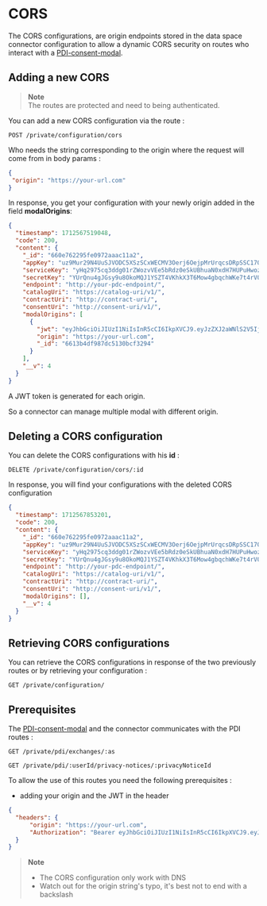 # CORS

The CORS configurations, are origin endpoints stored in the data space connector configuration to allow a dynamic CORS 
security on routes who interact with a [PDI-consent-modal](https://github.com/VisionsOfficial/pdi-consent-modal.git).

## Adding a new CORS 

> **Note**  
> The routes are protected and need to being authenticated.


You can add a new CORS configuration via the route : 

``
POST /private/configuration/cors
``

Who needs the string corresponding to the origin where the request will come from in body params :

 ```json
 {
  "origin": "https://your-url.com"
 }
 ```

In response, you get your configuration with your newly origin added in the field **modalOrigins**:

```json
{
  "timestamp": 1712567519048,
  "code": 200,
  "content": {
    "_id": "660e762295fe0972aaac11a2",
    "appKey": "uz9Mur29N4UuSJVODC5XSzSCxWECMV3Oerj6OejpMrUrqcsDRpSSC17O4DFNPTskMo47Tr0Gw4pUup2tEjVdNm5zQm30vErSQBRu",
    "serviceKey": "yHq2975cq3ddg01rZWozvVEe5bRdz0eSkUBhuaN0xdH7HUPuHwoz9BoHZz2WK9AuAXoNU9ZWe9jPPOF0xwQf0PZ0NWFaZVw4f5Wv",
    "secretKey": "YUrQnu4gJGsy9u8OkoMQJ1YSZT4VKhkX3T6Mow4gbqchWKe7t4rV0GqDcShCkc29tMFcSeBx71yubgGhyJTYR4d6zMp3PEkt69Xj",
    "endpoint": "http://your-pdc-endpoint/",
    "catalogUri": "https://catalog-uri/v1/",
    "contractUri": "http://contract-uri/",
    "consentUri": "http://consent-uri/v1/",
    "modalOrigins": [
      {
        "jwt": "eyJhbGciOiJIUzI1NiIsInR5cCI6IkpXVCJ9.eyJzZXJ2aWNlS2V5IjoiMXRBVGlLN0UzQTFIM2Rfd0lpVVhPdExDS2tXWlpLQV9wMlgwZ3drRG1GeHBmQ0Y0STNJc2xyZG1rUERfMzhhVFRyQXpJUVVMaXhVV2NCSWxCRnlCY3lVOHN4RFJVWk1YX09UYyIsIm9yaWdpbiI6Imh0dHBzOi8veW91ci11cmwuY29tIiwiaWF0IjoxNzEyNTY3NTE5MDQ1fQ.FM1B52WjFeO_dhIi5UxZx6n6pMiDJkmbjwmTwAiXmZI",
        "origin": "https://your-url.com",
        "_id": "6613b4df987dc5130bcf3294"
      }
    ],
    "__v": 4
  }
}
```
A JWT token is generated for each origin.

So a connector can manage multiple modal with different origin.

## Deleting a CORS configuration

You can delete the CORS configurations with his **id** :

``
DELETE /private/configuration/cors/:id
``

In response, you will find your configurations with the deleted CORS configuration

```json
{
  "timestamp": 1712567853201,
  "code": 200,
  "content": {
    "_id": "660e762295fe0972aaac11a2",
    "appKey": "uz9Mur29N4UuSJVODC5XSzSCxWECMV3Oerj6OejpMrUrqcsDRpSSC17O4DFNPTskMo47Tr0Gw4pUup2tEjVdNm5zQm30vErSQBRu",
    "serviceKey": "yHq2975cq3ddg01rZWozvVEe5bRdz0eSkUBhuaN0xdH7HUPuHwoz9BoHZz2WK9AuAXoNU9ZWe9jPPOF0xwQf0PZ0NWFaZVw4f5Wv",
    "secretKey": "YUrQnu4gJGsy9u8OkoMQJ1YSZT4VKhkX3T6Mow4gbqchWKe7t4rV0GqDcShCkc29tMFcSeBx71yubgGhyJTYR4d6zMp3PEkt69Xj",
    "endpoint": "http://your-pdc-endpoint/",
    "catalogUri": "https://catalog-uri/v1/",
    "contractUri": "http://contract-uri/",
    "consentUri": "http://consent-uri/v1/",
    "modalOrigins": [],
    "__v": 4
  }
}
```

## Retrieving CORS configurations

You can retrieve the CORS configurations in response of the two previously routes or by retrieving your configuration :

```
GET /private/configuration/
```

## Prerequisites 

The [PDI-consent-modal](https://github.com/VisionsOfficial/pdi-consent-modal.git) and the connector communicates with the PDI routes :

```
GET /private/pdi/exchanges/:as
```

```
GET /private/pdi/:userId/privacy-notices/:privacyNoticeId
```

To allow the use of this routes you need the following prerequisites :
- adding your origin and the JWT in the header

```json
{
  "headers": {
      "origin": "https://your-url.com",
      "Authorization": "Bearer eyJhbGciOiJIUzI1NiIsInR5cCI6IkpXVCJ9.eyJzZXJ2aWNlS2V5IjoiMXRBVGlLN0UzQTFIM2Rfd0lpVVhPdExDS2tXWlpLQV9wMlgwZ3drRG1GeHBmQ0Y0STNJc2xyZG1rUERfMzhhVFRyQXpJUVVMaXhVV2NCSWxCRnlCY3lVOHN4RFJVWk1YX09UYyIsIm9yaWdpbiI6Imh0dHBzOi8veW91ci11cmwuY29tIiwiaWF0IjoxNzEyNTY3NTE5MDQ1fQ.FM1B52WjFeO_dhIi5UxZx6n6pMiDJkmbjwmTwAiXmZI"
  }
}
```

> **Note**
> - The CORS configuration only work with DNS
> - Watch out for the origin string's typo, it's best not to end with a backslash